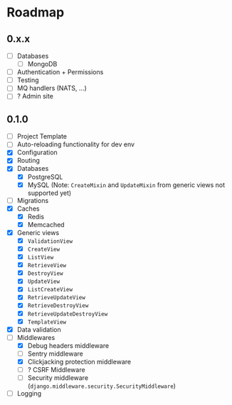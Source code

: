# Roadmap

## 0.x.x

- [ ] Databases
    - [ ] MongoDB
- [ ] Authentication + Permissions
- [ ] Testing
- [ ] MQ handlers (NATS, ...)
- [ ] ? Admin site

## 0.1.0

- [ ] Project Template
- [ ] Auto-reloading functionality for dev env
- [x] Configuration
- [x] Routing
- [x] Databases
    - [x] PostgreSQL
    - [x] MySQL (Note: `CreateMixin` and `UpdateMixin` from generic views not supported yet)
- [ ] Migrations
- [x] Caches
    - [x] Redis
    - [x] Memcached
- [x] Generic views
    - [x] `ValidationView`
    - [x] `CreateView`
    - [x] `ListView`
    - [x] `RetrieveView`
    - [x] `DestroyView`
    - [x] `UpdateView`
    - [x] `ListCreateView`
    - [x] `RetrieveUpdateView`
    - [x] `RetrieveDestroyView`
    - [x] `RetrieveUpdateDestroyView`
    - [x] `TemplateView`
- [x] Data validation
- [ ] Middlewares
    - [x] Debug headers middleware
    - [ ] Sentry middleware
    - [x] Clickjacking protection middleware
    - [ ] ? CSRF Middleware
    - [ ] Security middleware (`django.middleware.security.SecurityMiddleware`)
- [ ] Logging
